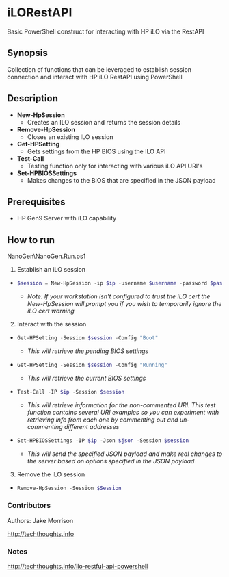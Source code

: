 # iLORestAPI
Basic PowerShell construct for interacting with HP iLO via the RestAPI

## Synopsis

Collection of functions that can be leveraged to establish session connection and interact with HP iLO RestAPI using PowerShell

## Description

* **New-HpSession**
  * Creates an ILO session and returns the session details
* **Remove-HpSession**
  * Closes an existing ILO session
* **Get-HPSetting**
  * Gets settings from the HP BIOS using the ILO API
* **Test-Call**
  * Testing function only for interacting with various iLO API URI's
* **Set-HPBIOSSettings**
  * Makes changes to the BIOS that are specified in the JSON payload

## Prerequisites

* HP Gen9 Server with iLO capability

## How to run

NanoGen\NanoGen.Run.ps1

 1. Establish an iLO session
  * ```powershell 
	$session = New-HpSession -ip $ip -username $username -password $password
	```
    * *Note: If your workstation isn't configured to trust the iLO cert the New-HpSession will prompt you if you wish to temporarily ignore the iLO cert warning*
 2. Interact with the session
  * ```powershell 
	Get-HPSetting -Session $session -Config "Boot"
	```
    * *This will retrieve the pending BIOS settings*
  * ```powershell 
	Get-HPSetting -Session $session -Config "Running"
	```
    * *This will retrieve the current BIOS settings*
  * ```powershell 
	Test-Call -IP $ip -Session $session
	```
    * *This will retrieve information for the non-commented URI.  This test function contains several URI examples so you can experiment with retrieving info from each one by commenting out and un-commenting different addresses*
  * ```powershell 
	Set-HPBIOSSettings -IP $ip -Json $json -Session $session
	```
    * *This will send the specified JSON payload and make real changes to the server based on options specified in the JSON payload*
 3. Remove the iLO session
  * ```powershell 
	Remove-HpSession -Session $Session
	```

### Contributors

Authors: Jake Morrison

http://techthoughts.info

### Notes

http://techthoughts.info/ilo-restful-api-powershell